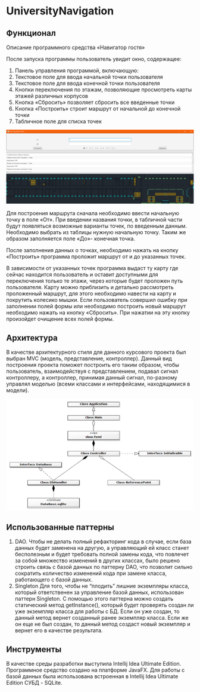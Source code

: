 # UniversityNavigation
 
## Функционал
Описание программного средства «Навигатор гостя»

После запуска программы пользователь увидит окно, содержащее:
1)	Панель управления программой, включающую:
2)	Текстовое поле для ввода начальной точки пользователя
3)	Текстовое поле для ввода конечной точки пользователя
4)	Кнопки переключения по этажам, позволяющие просмотреть карты этажей различных корпусов
5)	Кнопка «Сбросить» позволяет сбросить все введенные точки
6)	Кнопка «Построить» строит маршрут от начальной до конечной точки 
7)	Табличное поле для списка точек

![alt text](https://github.com/dproshkeen/UniversityNavigation/blob/b9e58e0e37dba8e76e54b35a2e004b5877a1a52c/screenshots/program%20interface.png "Интерфейс программы")

Для построения маршрута сначала необходимо ввести начальную точку в поле «От». При введении названия точки, в табличной части будут появляться возможные варианты точек, по введенным данным. Необходимо выбрать из таблицы нужную начальную точку. Таким же образом заполняется поле «До»- конечная точка.

После заполнения данных о точках, необходимо нажать на кнопку «Построить» программа проложит маршрут от и до указанных точек.

 В зависимости от указанных точек программа выдаст ту карту где сейчас находится пользователь и оставит доступными для переключения только те этажи, через которые будет проложен путь пользователя.
Карту можно приблизить и детально рассмотреть проложенный маршрут, для этого необходимо навести на карту и покрутить колесико мышки.
Если пользователь совершил ошибку при заполнении полей формы или необходимо построить новый маршрут необходимо нажать на кнопку «Сбросить». При нажатии на эту кнопку произойдет очищение всех полей формы.

## Архитектура
В качестве архитектурного стиля для данного курсового проекта был выбран MVC (модель, представление, контроллер). Данный вид построения проекта поможет построить его таким образом, чтобы пользователь, взаимодействуя с представлением, подавал сигнал контроллеру, а контроллер, принимая данный сигнал, по-разному управлял моделью (всеми классами и интерфейсами, находящимися в модели).

![alt text](https://github.com/dproshkeen/UniversityNavigation/blob/b9e58e0e37dba8e76e54b35a2e004b5877a1a52c/screenshots/Class%20Diagram.png "Диаграмма классов")

## Использованные паттерны
1) DAO.
   Чтобы не делать полный рефакторинг кода в случае, если база данных будет заменена на другую, а управляющий ей класс станет бесполезным и будет требовать полной замены кода, что повлечет за собой множество изменений в других классах, было решено строить связь с базой данных по паттерну DAO, что позволит сильно сократить количество изменений кода при замене класса, работающего с базой данных.
2) Singleton
   Для того, чтобы не “плодить” лишние экземпляры класса, который ответственен за управление базой данных, использован паттерн Singleton. С помощью этого паттерна можно создать статический метод getInstance(), который будет проверять создан ли уже экземпляр класса для работы с БД. Если он уже создан, то данный метод вернет созданный ранее экземпляр класса. Если же он еще не был создан, то данный метод создаст новый экземпляр и вернет его в качестве результата.

## Инструменты
В качестве среды разработки выступила Intellij Idea Ultimate Edition. Программное средство создано на платформе JavaFX. Для работы с базой данных была использована встроенная в Intellij Idea Ultimate Edition СУБД - SQLite.
